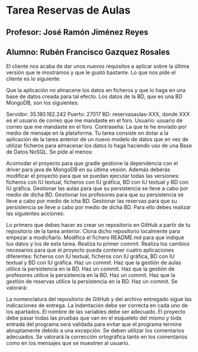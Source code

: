 # Tarea Reservas de Aulas
## Profesor: José Ramón Jiménez Reyes
## Alumno: Rubén Francisco Gazquez Rosales

El cliente nos acaba de dar unos nuevos requisitos a aplicar sobre la última versión que le mostramos y que le gustó bastante. Lo que nos pide el cliente es lo siguiente:

Que la aplicación no almacene los datos en ficheros y que lo haga en una base de datos creada para tal efecto.
Los datos de la BD, que es una BD MongoDB, son los siguientes:

Servidor: 35.180.192.242
Puerto: 27017
BD: reservasaulas-XXX, donde XXX es el usuario de correo que me mandaste en el foro.
Usuario: usuario de correo que me mandaste en el foro.
Contraseña: La que te he enviado por medio de mensaje en la plataforma.
Tu tarea consiste en dotar a la aplicación de la tarea anterior de un nuevo modelo de datos que en vez de utilizar ficheros para almacenar los datos lo haga haciendo uso de una Base de Datos NoSQL. Se pide al menos:

Acomodar el proyecto para que gradle gestione la dependencia con el driver para java de MongoDB en su última vesión. Además deberás modificar el proyecto para que se puedan ejecutar todas las versiones: ficheros con IU textual, ficheros con IU gráfica, BD con IU textual y BD con IU gráfica.
Gestionar las aulas para que su persistencia se lleve a cabo por medio de dicha BD.
Gestionar los profesores para que su persistencia se lleve a cabo por medio de icha BD.
Gestionar las reservas para que su persistencia se lleve a cabo por medio de dicha BD.
Para ello debes realizar las siguientes acciones:

Lo primero que debes hacer es crear un repositorio  en GitHub a partir de tu repositorio de la tarea anterior.
Clona dicho repositorio localmente para empezar a modicfiarlo. Modifica el fichero README.md para que indique tus datos y los de esta tarea. Realiza tu primer commit.
Realiza los cambios necesarios para que el proyecto pueda contener cuatro aplicaciones diferentes: ficheros con IU textual, ficheros con IU gráfica, BD con IU textual y BD con IU gráfica. Haz un commit.
Haz que la gestión de aulas utilice la persistencia en la BD. Haz un commit.
Haz que la gestión de profesores utilice la persistencia en la BD. Haz un commit.
Haz que la gestión de reservas utilice la persistencia en la BD. Haz un commit.
Se valorará:

La nomenclatura del repositorio de GitHub y del archivo entregado sigue las indicaciones de entrega.
La indentación debe ser correcta en cada uno de los apartados.
El nombre de las variables debe ser adecuado.
El proyecto debe pasar todas las pruebas que van en el esqueleto del mismo y toda entrada del programa será validada para evitar que el programa termine abruptamente debido a una excepción.
Se deben utilizar los comentarios adecuados.
Se valorará la corrección ortográfica tanto en los comentarios como en los mensajes que se muestren al usuario.

